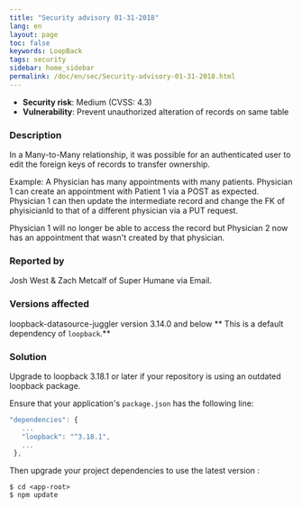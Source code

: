 ```yaml
---
title: "Security advisory 01-31-2018"
lang: en
layout: page
toc: false
keywords: LoopBack
tags: security
sidebar: home_sidebar
permalink: /doc/en/sec/Security-advisory-01-31-2018.html
---
```


- **Security risk**: Medium (CVSS: 4.3)
- **Vulnerability**: Prevent unauthorized alteration of records on same table

### Description

In a Many-to-Many relationship, it was possible for an authenticated user to edit the foreign keys of records to transfer ownership.

Example:
A Physician has many appointments with many patients.
Physician 1 can create an appointment with Patient 1 via a POST as expected.
Physician 1 can then update the intermediate record and change the FK of
phyisicianId to that of a different physician via a PUT request.

Physician 1 will no longer be able to access the record but Physician 2
now has an appointment that wasn't created by that physician.

### Reported by

Josh West & Zach Metcalf of Super Humane via Email.

### Versions affected

loopback-datasource-juggler version 3.14.0 and below
** This is a default dependency of `loopback`.**

### Solution

Upgrade to loopback 3.18.1 or later if your repository is using an outdated loopback package.

Ensure that your application's `package.json` has the following line:

```js
"dependencies": {
   ...
   "loopback": "^3.18.1",
   ...
 },
```

Then upgrade your project dependencies to use the latest version :

```
$ cd <app-root>
$ npm update
```
